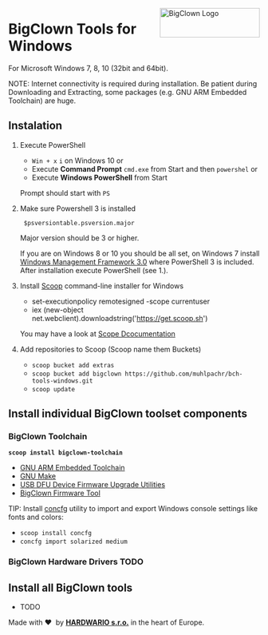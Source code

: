 <a href="https://www.bigclown.com/"><img src="https://bigclown.sirv.com/logo.png" width="200" height="59" alt="BigClown Logo" align="right"></a>

# BigClown Tools for Windows
For Microsoft Windows 7, 8, 10 (32bit and 64bit).

NOTE: Internet connectivity is required during installation. Be patient during Downloading and Extracting, some packages (e.g. GNU ARM Embedded Toolchain) are huge.

## Instalation

1. Execute PowerShell

    * `Win + x` `i` on Windows 10 or
    * Execute **Command Prompt** `cmd.exe` from Start and then `powershel` or
    * Execute **Windows PowerShell** from Start

    Prompt should start with `PS `

2. Make sure Powershell 3 is installed

        $psversiontable.psversion.major

    Major version should be 3 or higher.

    If you are on Windows 8 or 10 you should be all set, on Windows 7 install [Windows Management Framework 3.0](https://www.microsoft.com/en-us/download/details.aspx?id=34595) where PowerShell 3 is included. After installation execute PowerShell (see 1.).

3. Install [Scoop](http://scoop.sh/) command-line installer for Windows

    * set-executionpolicy remotesigned -scope currentuser
    * iex (new-object net.webclient).downloadstring('https://get.scoop.sh')

    You may have a look at [Scope Dcocumentation](https://github.com/lukesampson/scoop/wiki/Quick-Start)

4. Add repositories to Scoop (Scoop name them Buckets)

    * `scoop bucket add extras`
    * `scoop bucket add bigclown https://github.com/muhlpachr/bch-tools-windows.git`
    * `scoop update`

## Install individual BigClown toolset components

### BigClown Toolchain

**`scoop install bigclown-toolchain`**

* [GNU ARM Embedded Toolchain](https://developer.arm.com/open-source/gnu-toolchain/gnu-rm)
* [GNU Make](https://www.gnu.org/software/make/)
* [USB DFU Device Firmware Upgrade Utilities](http://dfu-util.sourceforge.net)
* [BigClown Firmware Tool](https://github.com/bigclownlabs/bch-firmware-tool)

TIP: Install [concfg](https://github.com/lukesampson/concfg) utility to import and export Windows console settings like fonts and colors:
* `scoop install concfg`
* `concfg import solarized medium`

### BigClown Hardware Drivers TODO

## Install all BigClown tools

* TODO

Made with &#x2764;&nbsp; by [**HARDWARIO s.r.o.**](https://www.hardwario.com/) in the heart of Europe.
